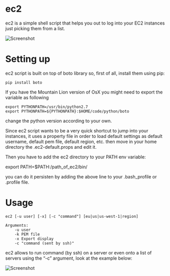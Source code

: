 ec2
===

ec2 is a simple shell script that helps you out to log into your EC2 instances just picking them from a list.

![Screenshot](https://raw.github.com/sirio7g/ec2/master/docs/login.png "Screenshot")

# Setting up

ec2 script is built on top of boto library so, first of all, install them using pip:

```
pip install boto
```

If you have the Mountain Lion version of OsX you might need to export the variable as following

```
export PYTHONPATH=/usr/bin/python2.7
export PYTHONPATH=${PYTHONPATH}:$HOME/code/python/boto
```

change the python version according to your own.

Since ec2 script wants to be a very quick shortcut to jump into your instances, it uses a property file in order to load default settings as default username, default pem file, default region, etc. then move in your home directory the .ec2-default.props and edit it.

Then you have to add the ec2 directory to your PATH env variable:

export PATH=$PATH:/path_of_ec2/bin/

you can do it persisten by adding the above line to your .bash_profile or .profile file.

# Usage

```
ec2 [-u user] [-x] [-c "command"] [eu|us|us-west-1|region]

Arguments:
	-u user
	-k PEM file
	-x Export display
	-c "command (sent by ssh)"
```

ec2 allows to run command (by ssh) on a server or even onto a list of servers using the “-c” argument, look at the example below:

![Screenshot](https://raw.github.com/sirio7g/ec2/master/docs/logini2.png "Screenshot")
